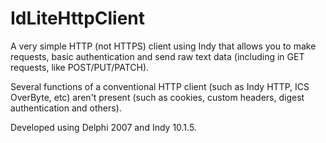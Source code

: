 # IdLiteHttpClient

A very simple HTTP (not HTTPS) client using Indy that allows you to make requests, basic authentication and send raw text data (including in GET requests, like POST/PUT/PATCH).

Several functions of a conventional HTTP client (such as Indy HTTP, ICS OverByte, etc) aren't present (such as cookies, custom headers, digest authentication and others).

Developed using Delphi 2007 and Indy 10.1.5.
